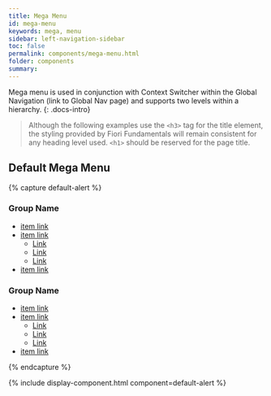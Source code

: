 ```yaml
---
title: Mega Menu
id: mega-menu
keywords: mega, menu
sidebar: left-navigation-sidebar
toc: false
permalink: components/mega-menu.html
folder: components
summary:
---
```


Mega menu is used in conjunction with Context Switcher within the Global Navigation (link to Global Nav page) and supports two levels within a hierarchy.
{: .docs-intro}

> Although the following examples use the `<h3>` tag for the title element, the styling provided by Fiori Fundamentals will remain consistent for any heading level used. `<h1>` should be reserved for the page title.

## Default Mega Menu

{% capture default-alert %}
<nav class="fd-mega-menu" id="">
    <div class="fd-mega-menu__group">
        <h3 class="fd-mega-menu__title">Group Name</h3>
        <ul class="fd-mega-menu__list">
            <li class="fd-mega-menu__item">
                <a class="fd-mega-menu__link" href="#">
                    item link
                </a>
            </li>
            <li class="fd-mega-menu__item">
                <a class="fd-mega-menu__link has-child" href="#" aria-controls="kIGVv418" aria-haspopup="true">
                    item link
                </a>
                <ul class="fd-mega-menu__sublist" id="kIGVv418" aria-hidden="true">
                    <li class="fd-mega-menu__subitem">
                        <a class="fd-mega-menu__sublink" href="#">
                            Link
                        </a>
                    </li>
                    <li class="fd-mega-menu__subitem">
                        <a class="fd-mega-menu__sublink" href="#">
                            Link
                        </a>
                    </li>
                    <li class="fd-mega-menu__subitem">
                        <a class="fd-mega-menu__sublink" href="#">
                            Link
                        </a>
                    </li>
                </ul>
            </li>
            <li class="fd-mega-menu__item">
                <a class="fd-mega-menu__link" href="#">
                    item link
                </a>
            </li>
        </ul>
    </div>
    <div class="fd-mega-menu__group">
        <h3 class="fd-mega-menu__title">Group Name</h3>
        <ul class="fd-mega-menu__list">
            <li class="fd-mega-menu__item">
                <a class="fd-mega-menu__link" href="#">
                    item link
                </a>
            </li>
            <li class="fd-mega-menu__item">
                <a class="fd-mega-menu__link has-child" href="#" aria-controls="iOnP0943" aria-haspopup="true">
                    item link
                </a>
                <ul class="fd-mega-menu__sublist" id="iOnP0943" aria-hidden="true">
                    <li class="fd-mega-menu__subitem">
                        <a class="fd-mega-menu__sublink" href="#">
                            Link
                        </a>
                    </li>
                    <li class="fd-mega-menu__subitem">
                        <a class="fd-mega-menu__sublink" href="#">
                            Link
                        </a>
                    </li>
                    <li class="fd-mega-menu__subitem">
                        <a class="fd-mega-menu__sublink" href="#">
                            Link
                        </a>
                    </li>
                </ul>
            </li>
            <li class="fd-mega-menu__item">
                <a class="fd-mega-menu__link" href="#">
                    item link
                </a>
            </li>
        </ul>
    </div>
</nav>
{% endcapture %}

{% include display-component.html component=default-alert %}
